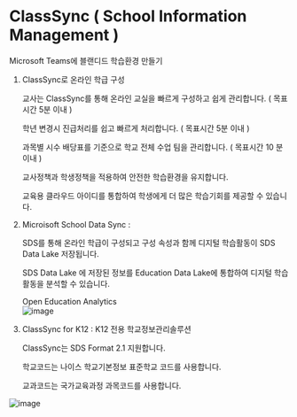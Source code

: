 # ClassSync ( School Information Management  )

Microsoft Teams에 블랜디드 학습환경 만들기 

1. ClassSync로 온라인 학급 구성 

   교사는 ClassSync를 통해 온라인 교실을 빠르게 구성하고 쉽게 관리합니다. ( 목표시간 5분 이내 ) 
   
   학년 변경시 진급처리를 쉽고 빠르게 처리합니다. ( 목표시간 5분 이내 )
   
   과목별 시수 배당표를 기준으로 학교 전체 수업 팀을 관리합니다. ( 목표시간 10 분 이내 )
   
   교사정책과 학생정책을 적용하여 안전한 학습환경을 유지합니다.
   
   교육용 클라우드 아이디를 통합하여 학생에게 더 많은 학습기회를 제공할 수 있습니다.
   

2. Microisoft School Data Sync : 

   SDS를 통해 온라인 학급이 구성되고 구성 속성과 함께 디지털 학습활동이 SDS Data Lake 저장됩니다.
   
   SDS Data Lake 에 저장된 정보를 Education Data Lake에 통합하여 디지털 학습활동을 분석할 수 있습니다.
   
   Open Education Analytics   
   ![image](https://user-images.githubusercontent.com/16409151/213896858-f4d6bd35-07ce-45d7-ac30-e7d26c51490b.png)


3. ClassSync for K12 : K12 전용 학교정보관리솔루션 

   ClassSync는 SDS Format 2.1 지원합니다.
   
   학교코드는 나이스 학교기본정보 표준학교 코드를 사용합니다.
   
   교과코드는 국가교육과정 과목코드를 사용합니다.
  
  ![image](https://user-images.githubusercontent.com/16409151/213896759-131506c1-a6d5-4b3e-b61c-7b501fe0d4e9.png)

 

